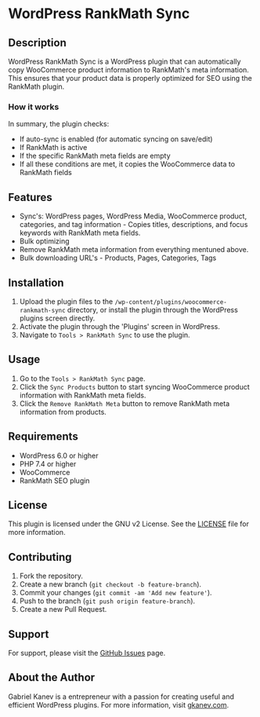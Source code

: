 # WordPress RankMath Sync

## Description

WordPress RankMath Sync is a WordPress plugin that can automatically copy WooCommerce product information to RankMath's meta information. This ensures that your product data is properly optimized for SEO using the RankMath plugin.

### How it works

In summary, the plugin checks:

- If auto-sync is enabled (for automatic syncing on save/edit)
- If RankMath is active
- If the specific RankMath meta fields are empty
- If all these conditions are met, it copies the WooCommerce data to RankMath fields

## Features

- Sync's: WordPress pages, WordPress Media, WooCommerce product, categories, and tag information - Copies titles, descriptions, and focus keywords with RankMath meta fields.
- Bulk optimizing
- Remove RankMath meta information from everything mentuned above.
- Bulk downloading URL's - Products, Pages, Categories, Tags

## Installation

1. Upload the plugin files to the `/wp-content/plugins/woocommerce-rankmath-sync` directory, or install the plugin through the WordPress plugins screen directly.
2. Activate the plugin through the 'Plugins' screen in WordPress.
3. Navigate to `Tools > RankMath Sync` to use the plugin.

## Usage

1. Go to the `Tools > RankMath Sync` page.
2. Click the `Sync Products` button to start syncing WooCommerce product information with RankMath meta fields.
3. Click the `Remove RankMath Meta` button to remove RankMath meta information from products.

## Requirements

- WordPress 6.0 or higher
- PHP 7.4 or higher
- WooCommerce
- RankMath SEO plugin

## License

This plugin is licensed under the GNU v2 License. See the [LICENSE](LICENSE) file for more information.

## Contributing

1. Fork the repository.
2. Create a new branch (`git checkout -b feature-branch`).
3. Commit your changes (`git commit -am 'Add new feature'`).
4. Push to the branch (`git push origin feature-branch`).
5. Create a new Pull Request.

## Support

For support, please visit the [GitHub Issues](https://github.com/MrGKanev/wo-rank-math-automation/issues) page.

## About the Author

Gabriel Kanev is a entrepreneur with a passion for creating useful and efficient WordPress plugins. For more information, visit [gkanev.com](https://gkanev.com).
